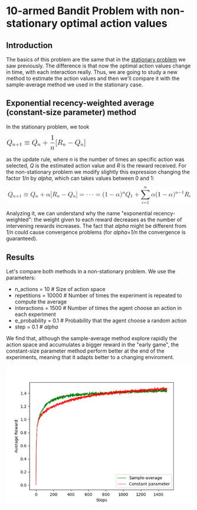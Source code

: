 # 10-armed Bandit Problem with non-stationary optimal action values
## Introduction
The basics of this problem are the same that in the [stationary problem](https://github.com/albertoCCz/Reinforcement_Learning/tree/main/10-armed%20Bandit) we saw previously. The difference is that now the optimal action values change in time, with each interaction really. Thus, we are going to study a new method to estimate the action values and then we'll compare it with the sample-average method we used in the stationary case.

## Exponential recency-weighted average (constant-size parameter) method
In the stationary problem, we took

![Sample-average update rule](https://github.com/albertoCCz/Reinforcement_Learning/blob/main/10-armed%20Bandit%20Non-Stationary/Update_rule_st.png)

as the update rule, where _n_ is the number of times an specific action was selected, _Q_ is the estimated action value and _R_ is the reward received. For the non-stationary problem we modify slightly this expression changing the factor _1/n_ by _alpha_, which can takes values between 0 and 1:

![Constant-size parameter update rule](https://github.com/albertoCCz/Reinforcement_Learning/blob/main/10-armed%20Bandit%20Non-Stationary/Update_rule_nst.png)

Analyzing it, we can understand why the name "exponential recency-weighted": the weight given to each reward decreases as the number of intervening rewards increases. The fact that _alpha_ might be different from _1/n_ could cause convergence problems (for _alpha_=_1/n_ the convergence is guaranteed).

## Results
Let's compare both methods in a non-stationary problem. We use the parameters:
- n_actions = 10          # Size of action space
- repetitions = 10000     # Number of times the experiment is repeated to compute the average
- interactions = 1500     # Number of times the agent choose an action in each experiment
- e_probability = 0.1     # Probability that the agent choose a random action
- step = 0.1              # _alpha_

We find that, although the sample-average method explore rapidly the action space and accumulates a bigger reward in the "early game", the constant-size parameter method perform better at the end of the experiments, meaning that it adapts better to a changing enviroment.

![Average Reward - 10-armed Bandit Non-stationary](https://github.com/albertoCCz/Reinforcement_Learning/blob/main/10-armed%20Bandit%20Non-Stationary/Average_Reward.png)
